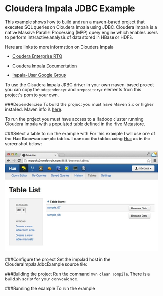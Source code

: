 Cloudera Impala JDBC Example
============================

This example shows how to build and run a maven-based project that executes SQL queries on Cloudera Impala using JDBC. 
Cloudera Impala is a native Massive Parallel Processing (MPP) query engine which enables users to perform interactive analysis of data stored in HBase or HDFS. 

Here are links to more information on Cloudera Impala:

- [Cloudera Enterprise RTQ](http://www.cloudera.com/content/cloudera/en/products/cloudera-enterprise-core/cloudera-enterprise-RTQ.html) 

- [Cloudera Impala Documentation](http://www.cloudera.com/content/support/en/documentation/cloudera-impala/cloudera-impala-documentation-v1-latest.html)

- [Impala-User Google Group](https://groups.google.com/a/cloudera.org/forum/?fromgroups#!forum/impala-user)

 
 
 To use the Cloudera Impala JDBC driver in your own maven-based project you can copy the `<dependency>` and `<repository>` elements from this project's pom to your own.




###Dependencies
To build the project you must have Maven 2.x or higher installed.  Maven info is [here](http://maven.apache.org).

To run the project you must have access to a Hadoop cluster running Cloudera Impala with a populated table defined in the Hive Metastore.


###Select a table to run the example with
For this example I will use one of the Hue Beeswax sample tables.  I can see the tables using [Hue](http://gethue.com) as in the screenshot below:  


![Hue Table List](images/HueTableList.jpg)

###Configure the project
Set the impalad host in the ClouderaImpalaJdbcExample source file:




###Building the project
Run the command `mvn clean compile`.   There is a build.sh script for your convenience.

###Running the example
To run the example
